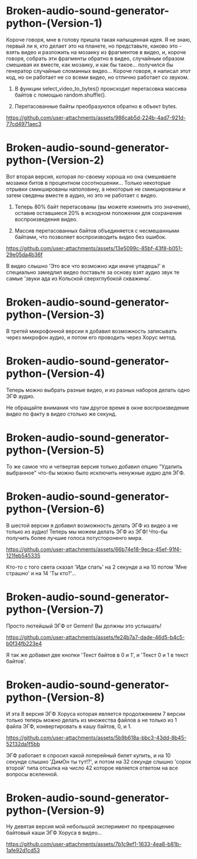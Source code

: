 # Broken-audio-sound-generator-python-(Version-1)

Короче говоря, мне в голову пришла такая напыщенная идея. Я не знаю, первый ли я, кто делает это на планете, но представьте, каково это - взять видео и разложить на мозаику из фрагментов в видео, и, короче говоря, собрать эти фрагменты обратно в видео, случайным образом смешивая их вместе, как мозаику, и как бы такое... получился бы генератор случайные сломанных видео... Короче говоря, я написал этот код, но он работает не со всеми видео, но отлично работает со звуком.

1) В функции select_video_to_bytes() происходит перетасовка массива байтов с помощью random.shuffle().

2) Перетасованные байты преобразуются обратно в объект bytes.

https://github.com/user-attachments/assets/986cab5d-224b-4ad7-921d-77cd4971aec3

# Broken-audio-sound-generator-python-(Version-2)

Вот вторая версия, которая по-своему хороша но она смешиваете мозаики битов в процентном сосотношении... Только некоторые отрывки смикшированы наполовину, а некоторые не смикшированы и затем сведены вместе в аудио, но это не работает с видео.

1) Теперь 80% байт перетасованы (вы можете изменить это значение), оставив оставшиеся 20% в исходном положении для сохранения воспроизведения видео.

2) Массив перетасованных байтов объединяется с несмешанными байтами, что позволяет воспроизводить видео без ошибок.

https://github.com/user-attachments/assets/13e5099c-85bf-43f8-b051-29e05da4b36f

В видео слышно 'Это все что возможно иди иначе упадешь!' я специально замедлил видео поставьте за основу взят аудио звук те самые 'звуки ада из Кольской сверхглубокой скважины'. 

# Broken-audio-sound-generator-python-(Version-3)

В третей микрофонной версии я добавил возможность записывать через микрофон аудио, и потом его проводить через Хорус метод.

# Broken-audio-sound-generator-python-(Version-4)

Теперь можно выбрать разные видео, и из разных наборов делать одно ЭГФ аудио.

Не обращайте внимания что там другое время в окне воспроизведение видео по факту в видео столько же секунд.

# Broken-audio-sound-generator-python-(Version-5)

То же самое что и четвертая версия только добавил опцию "Удалить выбранное" что-бы можно было исключить ненужные аудио для ЭГФ.

# Broken-audio-sound-generator-python-(Version-6)

В шестой версии я добавил возможность делать ЭГФ из видео а не только из аудио! Теперь мы можем делать ЭГФ из ЭГФ! Что-бы получить более лучшие голоса потустороненго мира.

https://github.com/user-attachments/assets/66b74e18-9eca-45ef-91f4-121feb545335

Кто-то с того света сказал 'Иди спать' на 2 секунде а на 10 потом 'Мне страшно' и на 14 'Ты кто?'...

# Broken-audio-sound-generator-python-(Version-7)

Просто лютейшый ЭГФ от Gemeni! Вы должны это услышать!

https://github.com/user-attachments/assets/fe24b7a7-dade-46d5-b4c5-b0f34fb223e4

Я так же добавил две кнопки 'Текст байтов в 0 и 1', и 'Текст 0 и 1 в текст байтов'. 

# Broken-audio-sound-generator-python-(Version-8)

И эта 8 версия ЭГФ Хоруса которая является продолжением 7 версии только теперь можно делать из множества файлов а не только из 1 файла ЭГФ, конвертировать в кашу байтов, 0, и 1.

https://github.com/user-attachments/assets/5b9b618a-bbc3-43dd-8b45-52132da1f5bb

ЭГФ работает я спросил какой лотерейный билет купить, и на 10 секунде слышно 'ДимОн ты тут!?', и потом на 32 секунде слышно 'сорок второй' типа отсылка на число 42 которое является ответом на все вопросы вселенной.

# Broken-audio-sound-generator-python-(Version-9)

Ну девятая версия мой небольшой эксперимент по превращению байтовый каши ЭГФ Хоруса в видео...

https://github.com/user-attachments/assets/7b1c9ef1-1633-4ea8-b81b-1afe92d1cd53

